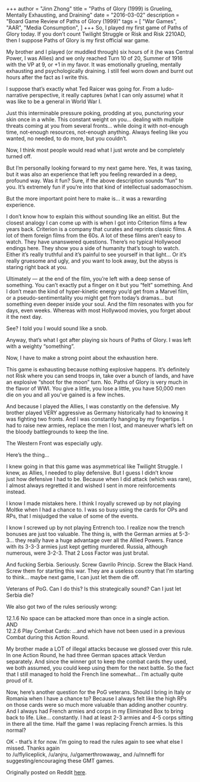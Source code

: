 +++
author = "Jinn Zhong"
title = "Paths of Glory (1999) is Grueling, Mentally Exhausting, and Draining"
date = "2016-03-02"
description = "Board Game Review of Paths of Glory (1999)"
tags = [
    "War Games",
    "AAR",
    "Media Consumption",
]
+++
So, I played my first game of Paths of Glory today. If you don’t count Twilight Struggle or Risk and Risk 2210AD, then I suppose Paths of Glory is my first official war game.

My brother and I played (or muddled through) six hours of it (he was Central Power, I was Allies) and we only reached Turn 10 of 20, Summer of 1916 with the VP at 9, or +1 in my favor. It was emotionally grueling, mentally exhausting and psychologically draining. I still feel worn down and burnt out hours after the fact as I write this.

I suppose that’s exactly what Ted Raicer was going for. From a ludo-narrative perspective, it really captures (what I can only assume) what it was like to be a general in World War I.

Just this interminable pressure poking, prodding at you, puncturing your skin once in a while. This constant weight on you… dealing with multiple threats coming at you from several fronts… while doing it with not-enough time, not-enough resources, not-enough anything. Always feeling like you wanted, no needed, to do more, but you couldn’t.

Now, I think most people would read what I just wrote and be completely turned off.

But I’m personally looking forward to my next game here. Yes, it was taxing, but it was also an experience that left you feeling rewarded in a deep, profound way. Was it fun? Sure, if the above description sounds “fun” to you. It’s extremely fun if you’re into that kind of intellectual sadomasochism.

But the more important point here to make is… it was a rewarding experience.

I don’t know how to explain this without sounding like an elitist. But the closest analogy I can come up with is when I got into Criterion films a few years back. Criterion is a company that curates and reprints classic films. A lot of them foreign films from the 60s. A lot of these films aren’t easy to watch. They have unanswered questions. There’s no typical Hollywood endings here. They show you a side of humanity that’s tough to watch. Either it’s really truthful and it’s painful to see yourself in that light… Or it’s really gruesome and ugly, and you want to look away, but the abyss is staring right back at you.

Ultimately — at the end of the film, you’re left with a deep sense of something. You can’t exactly put a finger on it but you “felt” something. And I don’t mean the kind of hyper-kinetic energy you’d get from a Marvel film, or a pseudo-sentimentality you might get from today’s dramas… but something even deeper inside your soul. And the film resonates with you for days, even weeks. Whereas with most Hollywood movies, you forget about it the next day.

See? I told you I would sound like a snob.

Anyway, that’s what I got after playing six hours of Paths of Glory. I was left with a weighty “something”.

Now, I have to make a strong point about the exhaustion here.

This game is exhausting because nothing explosive happens. It’s definitely not Risk where you can send troops in, take over a bunch of lands, and have an explosive “shoot for the moon” turn. No. Paths of Glory is very much in the flavor of WWI. You give a little, you lose a little, you have 50,000 men die on you and all you’ve gained is a few inches.

And because I played the Allies, I was constantly on the defensive. My brother played VERY aggressive as Germany historically had to knowing it was fighting two fronts. And I was constantly hanging by my fingertips. I had to raise new armies, replace the men I lost, and maneuver what’s left on the bloody battlegrounds to keep the line.

The Western Front was especially ugly.

Here’s the thing…

I knew going in that this game was asymmetrical like Twilight Struggle. I knew, as Allies, I needed to play defensive. But I guess I didn’t know just how defensive I had to be. Because when I did attack (which was rare), I almost always regretted it and wished I sent in more reinforcements instead.

I know I made mistakes here. I think I royally screwed up by not playing Moltke when I had a chance to. I was so busy using the cards for OPs and RPs, that I misjudged the value of some of the events.

I know I screwed up by not playing Entrench too. I realize now the trench bonuses are just too valuable. The thing is, with the German armies at 5-3-3… they really have a huge advantage over all the Allied Powers. France with its 3-3-3 armies just kept getting murdered. Russia, although numerous, were 3-2-3. That 2 Loss Factor was just brutal.

And fucking Serbia. Seriously. Screw Gavrilo Princip. Screw the Black Hand. Screw them for starting this war. They are a useless country that I’m starting to think… maybe next game, I can just let them die off.

Veterans of PoG. Can I do this? Is this strategically sound? Can I just let Serbia die?

We also got two of the rules seriously wrong:

12.1.6 No space can be attacked more than once in a single action.  
AND  
12.2.6 Play Combat Cards: …and which have not been used in a previous Combat during this Action Round.

My brother made a LOT of illegal attacks because we glossed over this rule. In one Action Round, he had three German spaces attack Verdun separately. And since the winner got to keep the combat cards they used, we both assumed, you could keep using them for the next battle.
So the fact that I still managed to hold the French line somewhat… I’m actually quite proud of it.

Now, here’s another question for the PoG veterans. Should I bring in Italy or Romania when I have a chance to? Because I always felt like the high RPs on those cards were so much more valuable than adding another country. And I always had French armies and corps in my Eliminated Box to bring back to life. Like… constantly. I had at least 2-3 armies and 4-5 corps sitting in there all the time. Half the game I was replacing French armies. Is this normal?

OK - that’s it for now. I’m going to read the rules again to see what else I missed. Thanks again to /u/flyliceplick, /u/anjru, /u/gamerthrowaway_ and /u/mneffi for suggesting/encouraging these GMT games.

Originally posted on Reddit [here](https://www.reddit.com/r/boardgames/comments/48qyl2/paths_of_glory_is_grueling_mentally_exhausting/).
